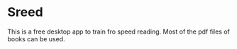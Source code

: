 # Sreed
This is a free desktop app to train fro speed reading. Most of the pdf files of books can be used.
